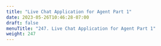 ```yaml
---
title: "Live Chat Application for Agent Part 1"
date: 2023-05-26T10:46:28-07:00
draft: false
menuTitle: "247. Live Chat Application for Agent Part 1"
weight: 247
---
```


